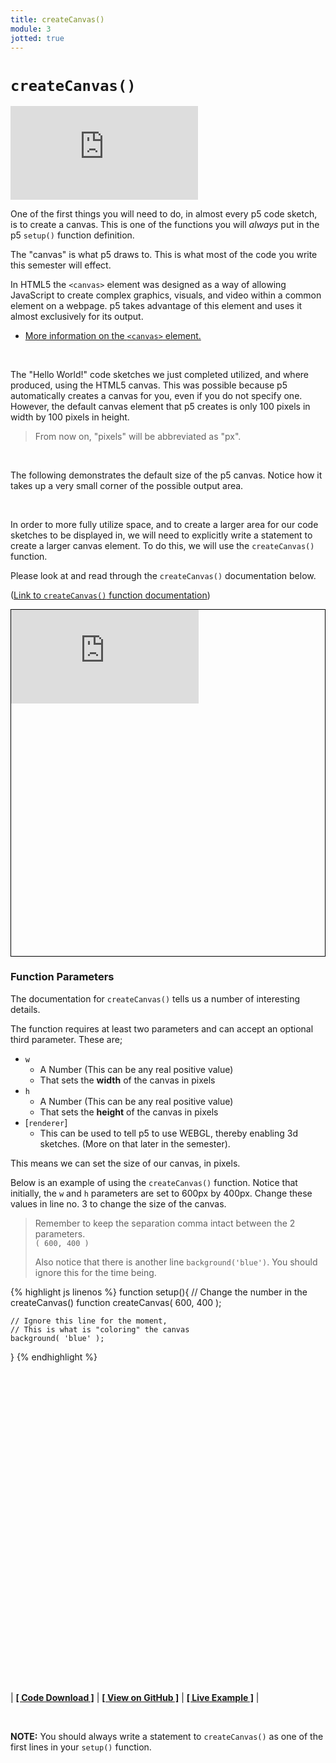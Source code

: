 ```yaml
---
title: createCanvas()
module: 3
jotted: true
---
```


# `createCanvas()`

<div class="embed-responsive embed-responsive-16by9"><iframe class="embed-responsive-item" src="https://www.youtube.com/embed/LuVT5FAdQIo" frameborder="0" allowfullscreen></iframe></div>


One of the first things you will need to do, in almost every p5 code sketch, is to create a canvas. This is one of the functions you will _always_ put in the p5 `setup()` function definition.

The "canvas" is what p5 draws to. This is what most of the code you write this semester will effect.

In HTML5 the `<canvas>` element was designed as a way of allowing JavaScript to create complex graphics, visuals, and video within a common element on a webpage. p5 takes advantage of this element and uses it almost exclusively for its output.

- [More information on the `<canvas>` element.](https://www.w3schools.com/html/html5_canvas.asp)

<br />


The "Hello World!" code sketches we just completed utilized, and where produced, using the HTML5 canvas. This was possible because p5 automatically creates a canvas for you, even if you do not specify one. However, the default canvas element that p5 creates is only 100 pixels in width by 100 pixels in height.

> From now on, "pixels" will be abbreviated as "px".

<br />


The following demonstrates the default size of the p5 canvas. Notice how it takes up a very small corner of the possible output area.


<div id="jotted-demo-1" class=""></div>
</div>
<script>
    new Jotted(document.querySelector("#jotted-demo-1"), {
    files: [
        {
            type: "js",
            url:"https://raw.githubusercontent.com/Montana-Media-Arts/120_CreativeCoding/master/lecture_code/03/02_defaultCanvas_01/sketch.js"
        },
        {
            type: "html",
            url:"../../../p5_resources/index.html"
    }],
    // plugins: [ "codemirror", "console" ]
    plugins: [ "codemirror" ]
});
</script>


<br />

In order to more fully utilize space, and to create a larger area for our code sketches to be displayed in, we will need to explicitly write a statement to create a larger canvas element. To do this, we will use the `createCanvas()` function.

Please look at and read through the `createCanvas()` documentation below.

([Link to `createCanvas()` function documentation](https://p5js.org/reference/#/p5/createCanvas))

<div class="embed-responsive" style="padding-bottom:80%; border: 1px solid #000"><iframe class="embed-responsive-item" src="https://p5js.org/reference/#/p5/createCanvas" frameborder="0" allowfullscreen></iframe></div>



### Function Parameters

The documentation for `createCanvas()` tells us a number of interesting details.

The function requires at least two parameters and can accept an optional third parameter. These are;

- `w`
    - A Number (This can be any real positive value)
    - That sets the **width** of the canvas in pixels
- `h`
    - A Number (This can be any real positive value)
    - That sets the **height** of the canvas in pixels
- [`renderer`]
    - This can be used to tell p5 to use WEBGL, thereby enabling 3d sketches. (More on that later in the semester).

This means we can set the size of our canvas, in pixels.

Below is an example of using the `createCanvas()` function. Notice that initially, the `w` and `h` parameters are set to 600px by 400px. Change these values in line no. 3 to change the size of the canvas.

> Remember to keep the separation comma intact between the 2 parameters. <br />
> `( 600, 400 )`
>
> Also notice that there is another line `background('blue')`. You should ignore this for the time being.


{% highlight js linenos %}
function setup(){
    // Change the number in the createCanvas() function
    createCanvas( 600, 400 );

    // Ignore this line for the moment,
    // This is what is "coloring" the canvas
    background( 'blue' );
}
{% endhighlight %}


<div id="jotted-demo-2" class="" style="height:500px;"></div>
</div>

<script>
    new Jotted(document.querySelector("#jotted-demo-2"), {
    files: [
        {
            type: "js",
            url:"https://raw.githubusercontent.com/Montana-Media-Arts/120_CreativeCoding/master/lecture_code/03/03_createCanvas_01/sketch.js"
        },
        {
            type: "html",
            url:"../../../p5_resources/index.html"
    }],
    // plugins: [ "codemirror", "console" ]
    plugins: [ "codemirror" ]
});
</script>

| [**[ Code Download ]**](https://github.com/Montana-Media-Arts/120_CreativeCoding/raw/master/lecture_code/03/03_createCanvas_01/03_createCanvas_01.zip) | [**[ View on GitHub ]**](https://github.com/Montana-Media-Arts/120_CreativeCoding/raw/master/lecture_code/03/03_createCanvas_01/) | [**[ Live Example ]**](https://montana-media-arts.github.io/120_CreativeCoding/lecture_code/03/03_createCanvas_01/) |


<br />

**NOTE:** You should always write a statement to `createCanvas()` as one of the first lines in your `setup()` function.
